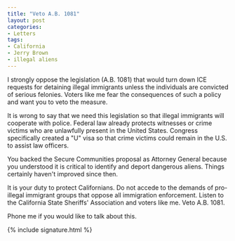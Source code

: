 ```yaml
---
title: "Veto A.B. 1081"
layout: post
categories:
- Letters
tags:
- California
- Jerry Brown
- illegal aliens
---
```


I strongly oppose the legislation (A.B. 1081) that would turn down ICE requests for detaining illegal immigrants unless the individuals are convicted of serious felonies. Voters like me fear the consequences of such a policy and want you to veto the measure.

It is wrong to say that we need this legislation so that illegal immigrants will cooperate with police. Federal law already protects witnesses or crime victims who are unlawfully present in the United States. Congress specifically created a "U" visa so that crime victims could remain in the U.S. to assist law officers.

You backed the Secure Communities proposal as Attorney General because you understood it is critical to identify and deport dangerous aliens. Things certainly haven't improved since then.

It is your duty to protect Californians. Do not accede to the demands of pro-illegal immigrant groups that oppose all immigration enforcement. Listen to the California State Sheriffs' Association and voters like me. Veto A.B. 1081.

Phone me if you would like to talk about this.

{% include signature.html %}
